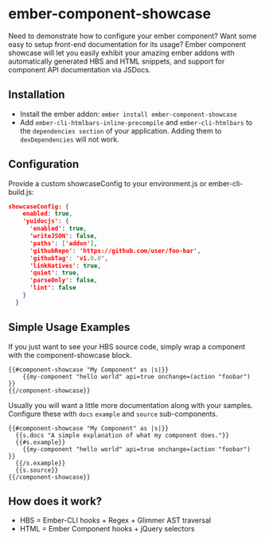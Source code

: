 # ember-component-showcase

Need to demonstrate how to configure your ember component?  Want some easy to setup front-end documentation for its usage?  Ember component showcase will let you easily exhibit your amazing ember addons with automatically generated HBS and HTML snippets, and support for component API documentation via JSDocs.

## Installation

* Install the ember addon: `ember install ember-component-showcase`
* Add `ember-cli-htmlbars-inline-precompile` and `ember-cli-htmlbars` to the `dependencies section` of your application.  Adding them to `devDependencies` will not work.

## Configuration

Provide a custom showcaseConfig to your environment.js or ember-cli-build.js:
``` json
showcaseConfig: {
    enabled: true,
    'yuidocjs': {
      'enabled': true,
      'writeJSON': false,
      'paths': ['addon'],
      'githubRepo': 'https://github.com/user/foo-bar',
      'githubTag': 'v1.0.0',
      'linkNatives': true,
      'quiet': true,
      'parseOnly': false,
      'lint': false
    }
  }
```

## Simple Usage Examples
If you just want to see your HBS source code, simply wrap a component with the component-showcase block.
```
{{#component-showcase "My Component" as |s|}}
    {{my-component "hello world" api=true onchange=(action "foobar") }}
{{/component-showcase}}
```

Usually you will want a little more documentation along with your samples.  Configure these with `docs` `example` and `source` sub-components.
```
{{#component-showcase "My Component" as |s|}}
  {{s.docs "A simple explanation of what my component does."}}
  {{#s.example}}
    {{my-component "hello world" api=true onchange=(action "foobar") }}
  {{/s.example}}
  {{s.source}}
{{/component-showcase}}
```

## How does it work?

* HBS = Ember-CLI hooks + Regex + Glimmer AST traversal
* HTML = Ember Component hooks + jQuery selectors
